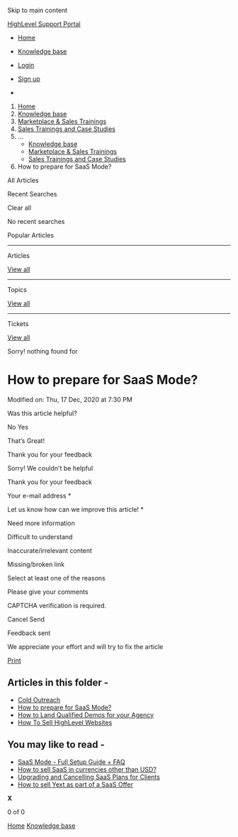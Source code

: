 Skip to main content

[ HighLevel Support Portal ](https://help.gohighlevel.com)

  * [ Home ](/support/home)
  * [ Knowledge base ](/support/solutions)

  * [Login](/support/login)
  * [Sign up](/support/signup)
  * 

  1. [Home](/support/home)
  2. [Knowledge base](/support/solutions)
  3. [Marketplace & Sales Trainings](/support/solutions/48000452144)
  4. [Sales Trainings and Case Studies](/support/solutions/folders/48000666033)
  5. ... 
     * [Knowledge base](/support/solutions)
     * [Marketplace & Sales Trainings](/support/solutions/48000452144)
     * [Sales Trainings and Case Studies](/support/solutions/folders/48000666033)
  6. How to prepare for SaaS Mode?

All  Articles 

Recent Searches

Clear all

No recent searches

Popular Articles

* * *

Articles

[View all](/support/search/solutions)

* * *

Topics

[View all](/support/search/topics)

* * *

Tickets

[View all](/support/search/tickets)

Sorry! nothing found for   

# How to prepare for SaaS Mode?

Modified on: Thu, 17 Dec, 2020 at 7:30 PM

Was this article helpful?

No  Yes 

That’s Great!

Thank you for your feedback

Sorry! We couldn't be helpful

Thank you for your feedback

Your e-mail address *

Let us know how can we improve this article! *

Need more information 

Difficult to understand 

Inaccurate/irrelevant content 

Missing/broken link 

Select at least one of the reasons 

Please give your comments 

CAPTCHA verification is required. 

Cancel  Send 

Feedback sent

We appreciate your effort and will try to fix the article

[Print](javascript:print\(\))

## Articles in this folder -

  * [Cold Outreach](/support/solutions/articles/48001063753-cold-outreach)
  * [How to prepare for SaaS Mode?](/support/solutions/articles/48001169170-how-to-prepare-for-saas-mode-)
  * [How to Land Qualified Demos for your Agency](/support/solutions/articles/48001157420-how-to-land-qualified-demos-for-your-agency)
  * [How To Sell HighLevel Websites](/support/solutions/articles/48001073952-how-to-sell-highlevel-websites)

## You may like to read -

  * [SaaS Mode - Full Setup Guide + FAQ](/support/solutions/articles/48001184920-saas-mode-full-setup-guide-faq)
  * [How to sell SaaS in currencies other than USD?](/support/solutions/articles/155000001179-how-to-sell-saas-in-currencies-other-than-usd-)
  * [Upgrading and Cancelling SaaS Plans for Clients](/support/solutions/articles/155000001979-upgrading-and-cancelling-saas-plans-for-clients)
  * [How to sell Yext as part of a SaaS Offer](/support/solutions/articles/48001209150-how-to-sell-yext-as-part-of-a-saas-offer)

**X**

0 of 0 []()

[Home](/support/home) [Knowledge base](/support/solutions)

